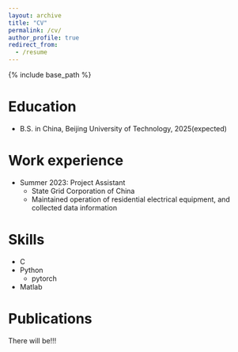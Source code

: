 ```yaml
---
layout: archive
title: "CV"
permalink: /cv/
author_profile: true
redirect_from:
  - /resume
---
```


{% include base_path %}

Education
======
* B.S. in China, Beijing University of Technology, 2025(expected)



Work experience
======
* Summer 2023: Project Assistant
  * State Grid Corporation of China
  * Maintained operation of residential electrical equipment, and collected data information 

Skills
======
* C
* Python
  * pytorch
* Matlab

Publications
======
  There will be!!!
  
